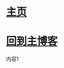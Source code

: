 # [主页](https://github.com/dase314ecnu/huiqihu.github.io)

# [回到主博客](https://github.com/dase314ecnu/huiqihu.github.io/tree/master/template/readme.md)

内容1